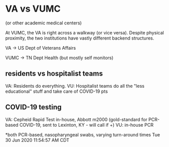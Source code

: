 # VA vs VUMC 
(or other academic medical centers)

At VUMC, the VA is right across a walkway (or vice versa).
Despite physical proximity, 
the two institutions have vastly different backend structures.

VA -> US Dept of Veterans Affairs

VUMC -> TN Dept Health (but mostly self monitors)

## residents vs hospitalist teams
VA: Residents do everything.
VU: Hospitalist teams do all the "less educational" stuff and take care of COVID-19 pts


## COVID-19 testing
VA: Cepheid Rapid Test in-house, Abbott m2000 (gold-standard for PCR-based COVID-19, sent to Lexinton, KY - will call if +)
VU: in-house PCR

*both PCR-based, nasopharyngeal swabs, varying turn-around times
Tue 30 Jun 2020 11:54:57 AM CDT

